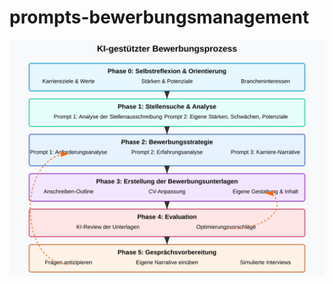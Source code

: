 # prompts-bewerbungsmanagement

![KI-gestützter Bewerbungsprozess](./career-service-ai-workflow.svg)
